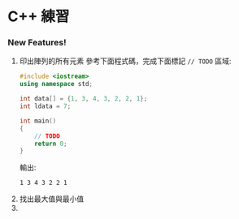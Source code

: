 # C++ 練習
### New Features!
  1. 印出陣列的所有元素
        參考下面程式碼，完成下面標記 ```// TODO``` 區域:
        ```cpp
        #include <iostream>
        using namespace std;
        
        int data[] = {1, 3, 4, 3, 2, 2, 1};
        int ldata = 7;
        
        int main()
        {
        	// TODO
            return 0;
        }
        ```  
        輸出:
        ```
        1 3 4 3 2 2 1 
        ```
  2. 找出最大值與最小值
  3. 
